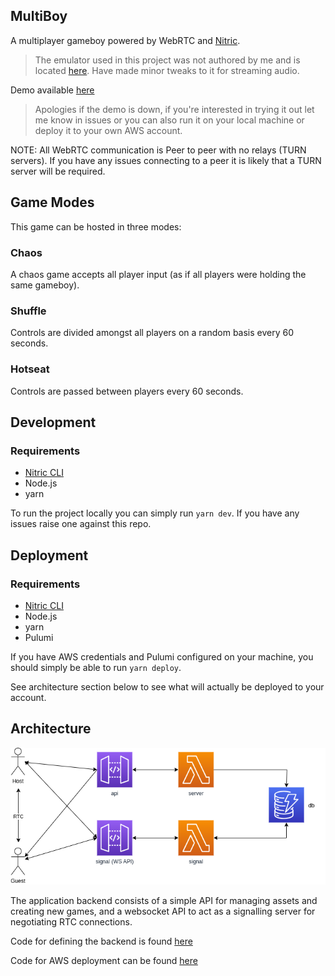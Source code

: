 ## MultiBoy

A multiplayer gameboy powered by WebRTC and [Nitric](https://nitric.io/).

> The emulator used in this project was not authored by me and is located [here](https://github.com/roblouie/gameboy-emulator). Have made minor tweaks to it for streaming audio.

Demo available [here](https://multiboy.nitric.rocks)

> Apologies if the demo is down, if you're interested in trying it out let me know in issues or you can also run it on your local machine or deploy it to your own AWS account.

NOTE: All WebRTC communication is Peer to peer with no relays (TURN servers). If you have any issues connecting to a peer it is likely that a TURN server will be required.

## Game Modes

This game can be hosted in three modes:

### Chaos

A chaos game accepts all player input (as if all players were holding the same gameboy).

### Shuffle

Controls are divided amongst all players on a random basis every 60 seconds.

### Hotseat

Controls are passed between players every 60 seconds.

## Development
### Requirements
  - [Nitric CLI](https://nitric.io/docs/guides/getting-started/installation)
  - Node.js
  - yarn

To run the project locally you can simply run `yarn dev`. If you have any issues raise one against this repo.

## Deployment

### Requirements
  - [Nitric CLI](https://nitric.io/docs/guides/getting-started/installation)
  - Node.js
  - yarn
  - Pulumi

If you have AWS credentials and Pulumi configured on your machine, you should simply be able to run `yarn deploy`.

See architecture section below to see what will actually be deployed to your account.

## Architecture

![MultiBoy Architecture](assets/architecture.png)

The application backend consists of a simple API for managing assets and creating new games, and a websocket API to act as a signalling server for negotiating RTC connections.

Code for defining the backend is found [here](src/backend/)

Code for AWS deployment can be found [here](https://github.com/nitrictech/nitric/tree/develop/cloud/aws)